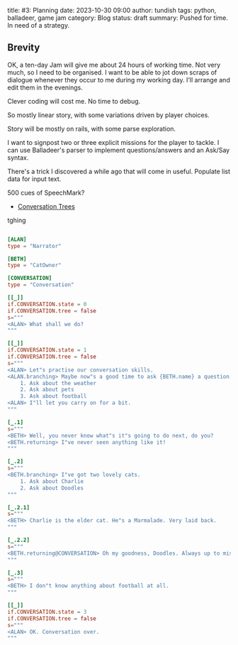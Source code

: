 title: #3: Planning
date: 2023-10-30 09:00
author: tundish
tags: python, balladeer, game jam
category: Blog
status: draft
summary: Pushed for time. In need of a strategy.

Brevity
-------

OK, a ten-day Jam will give me about 24 hours of working time. Not very much, so I need to be organised.
I want to be able to jot down scraps of dialogue whenever they occur to me during my working day.
I'll arrange and edit them in the evenings.

Clever coding will cost me. No time to debug.

So mostly linear story, with some variations driven by player choices.

Story will be mostly on rails, with some parse exploration.

I want to signpost two or three explicit missions for the player to tackle.
I can use Balladeer's parser to implement questions/answers and an Ask/Say syntax.

There's a trick I discovered a while ago that will come in useful.
Populate list data for input text.

500 cues of SpeechMark?

* [Conversation Trees](https://balladeer.readthedocs.io/en/latest/conversation.html)

tghing

~~~ TOML

[ALAN]
type = "Narrator"

[BETH]
type = "CatOwner"

[CONVERSATION]
type = "Conversation"

[[_]]
if.CONVERSATION.state = 0
if.CONVERSATION.tree = false
s="""
<ALAN> What shall we do?
"""

[[_]]
if.CONVERSATION.state = 1
if.CONVERSATION.tree = false
s="""
<ALAN> Let"s practise our conversation skills.
<ALAN.branching> Maybe now"s a good time to ask {BETH.name} a question.
    1. Ask about the weather
    2. Ask about pets
    3. Ask about football
<ALAN> I"ll let you carry on for a bit.
"""

[_.1]
s="""
<BETH> Well, you never know what"s it"s going to do next, do you?
<BETH.returning> I"ve never seen anything like it!
"""

[_.2]
s="""
<BETH.branching> I"ve got two lovely cats.
    1. Ask about Charlie
    2. Ask about Doodles
"""

[_.2.1]
s="""
<BETH> Charlie is the elder cat. He"s a Marmalade. Very laid back.
"""

[_.2.2]
s="""
<BETH.returning@CONVERSATION> Oh my goodness, Doodles. Always up to mischief!
"""

[_.3]
s="""
<BETH> I don"t know anything about football at all.
"""

[[_]]
if.CONVERSATION.state = 3
if.CONVERSATION.tree = false
s="""
<ALAN> OK. Conversation over.
"""
~~~
